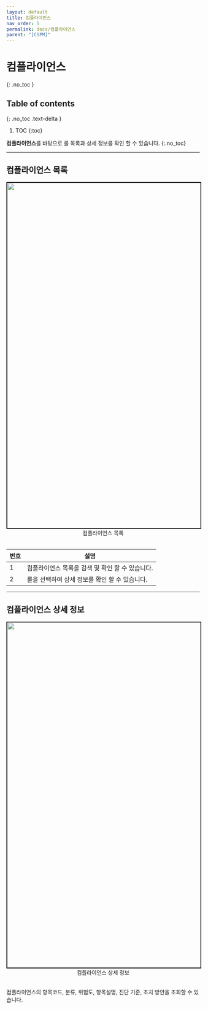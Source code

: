 ```yaml
---
layout: default
title: 컴플라이언스
nav_order: 5
permalink: docs/컴플라이언스
parent: "[CSPM]"
---
```


# 컴플라이언스
{: .no_toc }
<br>

## Table of contents
{: .no_toc .text-delta }

1. TOC
{:toc}

**컴플라이언스**를 바탕으로 룰 목록과 상세 정보를 확인 할 수 있습니다.
{:.no_toc}


---
## 컴플라이언스 목록

<center>
    <img
        src="../../../../assets/images/컴플라이언스_목록.png"
        width="1600"
        height="900"
        style="border: 2px solid black;"
    />
    <figcaption>컴플라이언스 목록</figcaption>
</center>

<br>

| 번호 | 설명       |
|------|------------|
| 1 | 컴플라이언스 목록을 검색 및 확인 할 수 있습니다. |
| 2 | 룰을 선택하여 상세 정보를 확인 할 수 있습니다. |

---
## 컴플라이언스 상세 정보

<center>
    <img
        src="../../../../assets/images/컴플라이언스_상세정보.png"
        width="1600"
        height="900"
        style="border: 2px solid black;"
    />
    <figcaption>컴플라이언스 상세 정보</figcaption>
</center>

<br>

컴플라이언스의 항목코드, 분류, 위험도, 항목설명, 진단 기준, 조치 방안을 조회할 수 있습니다.


